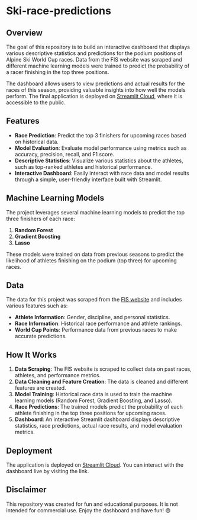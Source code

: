 # Ski-race-predictions

## Overview

The goal of this repository is to build an interactive dashboard that displays various descriptive statistics and predictions for the podium positions of Alpine Ski World Cup races. Data from the FIS website was scraped and different machine learning models were trained to predict the probability of a racer finishing in the top three positions.

The dashboard allows users to view predictions and actual results for the races of this season, providing valuable insights into how well the models perform. The final application is deployed on [Streamlit Cloud](https://alpin-ski-races.streamlit.app/), where it is accessible to the public.

## Features

- **Race Prediction**: Predict the top 3 finishers for upcoming races based on historical data.
- **Model Evaluation**: Evaluate model performance using metrics such as accuracy, precision, recall, and F1 score.
- **Descriptive Statistics**: Visualize various statistics about the athletes, such as top-ranked athletes and historical performance.
- **Interactive Dashboard**: Easily interact with race data and model results through a simple, user-friendly interface built with Streamlit.

## Machine Learning Models

The project leverages several machine learning models to predict the top three finishers of each race:

1. **Random Forest**
2. **Gradient Boosting**
3. **Lasso**

These models were trained on data from previous seasons to predict the likelihood of athletes finishing on the podium (top three) for upcoming races.

## Data

The data for this project was scraped from the [FIS website](https://www.fis-ski.com/) and includes various features such as:

- **Athlete Information**: Gender, discipline, and personal statistics.
- **Race Information**: Historical race performance and athlete rankings.
- **World Cup Points**: Performance data from previous races to make accurate predictions.

## How It Works

1. **Data Scraping**: The FIS website is scraped to collect data on past races, athletes, and performance metrics.
2. **Data Cleaning and Feature Creation**: The data is cleaned and different features are created.
3. **Model Training**: Historical race data is used to train the machine learning models (Random Forest, Gradient Boosting, and Lasso).
4. **Race Predictions**: The trained models predict the probability of each athlete finishing in the top three positions for upcoming races.
5. **Dashboard**: An interactive Streamlit dashboard displays descriptive statistics, race predictions, actual race results, and model evaluation metrics.

## Deployment

The application is deployed on [Streamlit Cloud](https://alpin-ski-races.streamlit.app/). You can interact with the dashboard live by visiting the link.

## Disclaimer

This repository was created for fun and educational purposes. It is not intended for commercial use. Enjoy the dashboard and have fun! 😄
